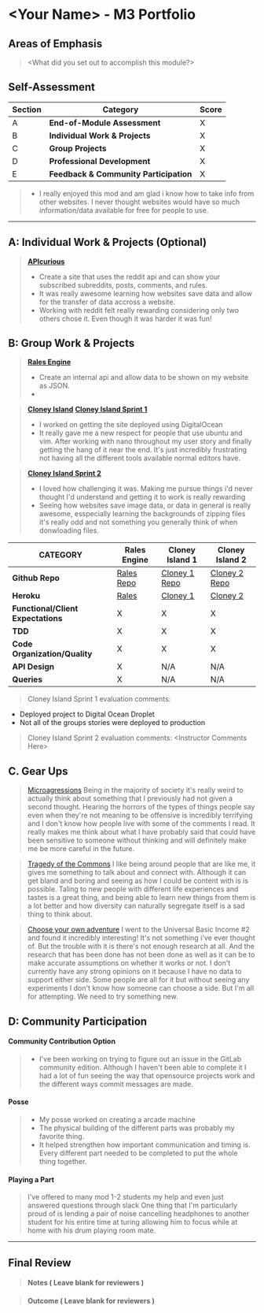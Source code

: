 # \<Your Name> - M3 Portfolio

## Areas of Emphasis

> \<What did you set out to accomplish this module?>

## Self-Assessment

| Section | Category | Score |
| --- | ----- | --- |
| A | **End-of-Module Assessment** | X |
| B | **Individual Work & Projects** | X |
| C | **Group Projects** | X |
| D | **Professional Development** | X |
| E | **Feedback & Community Participation** | X |

>* I really enjoyed this mod and am glad i know how to take info from other websites. I never thought websites would have so much information/data available for free for people to use.

-----------------------

## A: Individual Work & Projects (Optional)

> **[APIcurious](http://backend.turing.io/module3/projects/apicurious)**
>* Create a site that uses the reddit api and can show your subscribed subreddits, posts, comments, and rules.
>* It was really awesome learning how websites save data and allow for the transfer of data accross a website.
>* Working with reddit felt really rewarding considering only two others chose it. Even though it was harder it was fun!


## B: Group Work & Projects

> **[Rales Engine](http://backend.turing.io/module3/projects/rails_engine)** 
>* Create an internal api and allow data to be shown on my website as JSON.
>* 

> **[Cloney Island](http://backend.turing.io/module3/projects/cloney_island/cloney_island)**
> **[Cloney Island Sprint 1](https://github.com/NicholasJacques/corkboard)** 
>* I worked on getting the site deployed using DigitalOcean
>* It really gave me a new respect for people that use ubuntu and vim. After working with nano throughout my user story and finally getting the hang of it near the end. It's just incredibly frustrating not having all the different tools available normal editors have.

> **[Cloney Island Sprint 2](https://github.com/stovermc/grab_bag)** 
>* I loved how challenging it was. Making me pursue things i'd never thought I'd understand and getting it to work is really rewarding
>* Seeing how websites save image data, or data in general is really awesome, esspecially learning the backgrounds of zipping files it's really odd and not something you generally think of when donwloading files.

| CATEGORY | Rales Engine | Cloney Island 1 | Cloney Island 2 |
| --- | --- | --- | --- |
| **Github Repo** | [Rales Repo](https://github.com/seth-at-at/rales_engine) | [Cloney 1 Repo](https://github.com/NicholasJacques/corkboard) | [Cloney 2 Repo](https://github.com/stovermc/grab_bag) |
| **Heroku** | [Rales](https://) | [Cloney 1](https://) | [Cloney 2](https://) |
| **Functional/Client Expectations** | X | X | X |
| **TDD** | X | X | X |
| **Code Organization/Quality** | X | X | X |
| **API Design** | X | N/A | N/A |
| **Queries** | X | N/A | N/A |

> Cloney Island Sprint 1 evaluation comments:
* Deployed project to Digital Ocean Droplet
* Not all of the groups stories were deployed to production

> Cloney Island Sprint 2 evaluation comments:
\<Instructor Comments Here>

## C. **Gear Ups**

> [Microagressions](https://github.com/turingschool/gear-up/blob/master/microaggressions_original.markdown)
Being in the majority of society it's really weird to actually think about something that I previously had not given a second thought.
Hearing the horrors of the types of things people say even when they're not meaning to be offensive is incredibly terrifying and I don't know how people live with some of the comments I read.
It really makes me think about what I have probably said that could have been sensitive to someone without thinking and will definitely make me be more careful in the future.

> [Tragedy of the Commons](https://github.com/turingschool/gear-up/blob/master/tragedy_of_the_commons.markdown)
I like being around people that are like me, it gives me something to talk about and connect with. Although it can get bland and boring and seeing as how I could be content with is is possible. Taling to new people with different life experiences and tastes is a great thing, and being able to learn new things from them is a lot better and how diversity can naturally segregate itself is a sad thing to think about.

> [Choose your own adventure](https://github.com/turingschool/gear-up/blob/master/universal_basic_income.markdown)
I went to the Universal Basic Income #2 and found it incredibly interesting! It's not something i've ever thought of. But the trouble with it is there's not enough research at all. And the research that has been done has not been done as well as it can be to make accurate assumptions on whether it works or not. I don't currently have any strong opinions on it because I have no data to support either side. Some people are all for it but without seeing any experiments I don't know how someone can choose a side. But I'm all for attempting. We need to try something new.


## D: Community Participation

#### **Community Contribution Option**
>* I've been working on trying to figure out an issue in the GitLab community edition. Although I haven't been able to complete it I had a lot of fun seeing the way that opensource projects work and the different ways commit messages are made.

#### **Posse**
  >* My posse worked on creating a arcade machine
  >* The physical building of the different parts was probably my favorite thing.
  >* It helped strengthen how important communication and timing is. Every different part needed to be completed to put the whole thing together.

#### **Playing a Part**

> I've offered to many mod 1-2 students my help and even just answered questions through slack
> One thing that I'm particularly proud of is lending a pair of noise cancelling headphones to another student for his entire time at turing allowing him to focus while at home with his drum playing room mate.

------------------

## Final Review

> #### Notes ( Leave blank for reviewers )

> #### Outcome ( Leave blank for reviewers )
